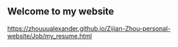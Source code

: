 ## Welcome to my website
https://zhouuualexander.github.io/Zijian-Zhou-personal-website/Job/my_resume.html
